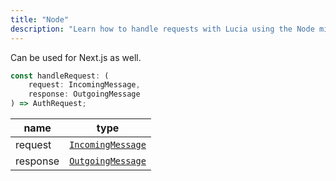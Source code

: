 ```yaml
---
title: "Node"
description: "Learn how to handle requests with Lucia using the Node middleware"
---
```


Can be used for Next.js as well.

```ts
const handleRequest: (
	request: IncomingMessage,
	response: OutgoingMessage
) => AuthRequest;
```

| name     | type                                                                            |
| -------- | ------------------------------------------------------------------------------- |
| request  | [`IncomingMessage`](https://nodejs.org/api/http.html#class-httpincomingmessage) |
| response | [`OutgoingMessage`](https://nodejs.org/api/http.html#class-httpoutgoingmessage) |
